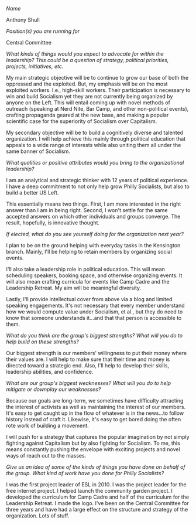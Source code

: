*Name*

Anthony Shull

*Position(s) you are running for*

Central Committee

*What kinds of things would you expect to advocate for within the leadership? This could be a question of strategy, political priorities, projects, initiatives, etc.*

My main strategic objective will be to continue to grow our base of both the oppressed and the exploited. But, my emphasis will be on the most exploited workers. I.e., high-skill workers. Their participation is necessary to win and build Socialism yet they are not currently being organized by anyone on the Left. This will entail coming up with novel methods of outreach (speaking at Nerd Nite, Bar Camp, and other non-political events), crafting propaganda geared at the new base, and making a popular scientific case for the superiority of Socialism over Capitalism.

My secondary objective will be to build a cognitively diverse and talented organization. I will help achieve this mainly through political education that appeals to a wide range of interests while also uniting them all under the same banner of Socialism.

*What qualities or positive attributes would you bring to the organizational leadership?*

I am an analytical and strategic thinker with 12 years of political experience. I have a deep commitment to not only help grow Philly Socialists, but also to build a better US Left.

This essentially means two things. First, I am more interested in the right answer than I am in being right. Second, I won't settle for the same accepted answers on which other individuals and groups converge. The result, hopefully, is innovative thought.

*If elected, what do you see yourself doing for the organization next year?*

I plan to be on the ground helping with everyday tasks in the Kensington branch. Mainly, I'll be helping to retain members by organizing social events.

I'll also take a leadership role in political education. This will mean scheduling speakers, booking space, and otherwise organizing events. It will also mean crafting curricula for events like Camp Cadre and the Leadership Retreat. My aim will be meaningful diversity.

Lastly, I'll provide intellectual cover from above via a blog and limited speaking engagements. It's not necessary that every member understand how we would compute value under Socialism, et al., but they do need to know that someone understands it...and that that person is accessible to them.

*What do you think are the group's biggest strengths? What will you do to help build on these strengths?*

Our biggest strength is our members' willingness to put their money where their values are. I will help to make sure that their time and money is directed toward a strategic end. Also, I'll help to develop their skills, leadership abilities, and confidence.

*What are our group's biggest weaknesses? What will you do to help mitigate or downplay our weaknesses?*

Because our goals are long-term, we sometimes have difficulty attracting the interest of activists as well as maintaining the interest of our members. It's easy to get caught up in the flow of whatever is in the news...to follow history instead of craft it. Likewise, it's easy to get bored doing the often rote work of building a movement.

I will push for a strategy that captures the popular imagination by not simply fighting against Capitalism but by also fighting for Socialism. To me, this means constantly pushing the envelope with exciting projects and novel ways of reach out to the masses.

*Give us an idea of some of the kinds of things you have done on behalf of the group. What kind of work have you done for Philly Socialists?*

I was the first project leader of ESL in 2010. I was the project leader for the free internet project. I helped launch the community garden project. I developed the curriculum for Camp Cadre and half of the curriculum for the Leadership Retreat. I made the logo. I've been on the Central Committee for three years and have had a large effect on the structure and strategy of the organization. Lots of stuff.